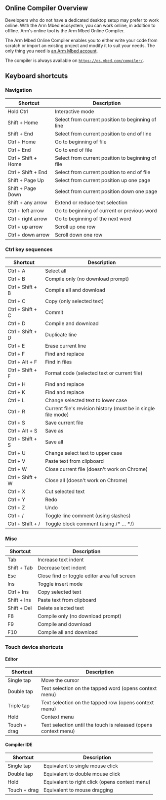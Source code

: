 <h2 id="arm-mbed-online-compiler">Online Compiler Overview</h2>

Developers who do not have a dedicated desktop setup may prefer to work online. With the Arm Mbed ecosystem, you can work online, in addition to offline. Arm's online tool is the Arm Mbed Online Compiler.

The Arm Mbed Online Compiler enables you to either write your code from scratch or import an existing project and modify it to suit your needs. The only thing you need is [an Arm Mbed account](https://os.mbed.com/account/signup/).

The compiler is always available on [`https://os.mbed.com/compiler/`](https://os.mbed.com/compiler/).

## Keyboard shortcuts

### Navigation

| Shortcut   | Description                                       |
|------------|---------------------------------------------------|
| Hold Ctrl  | Interactive mode                                  |
| Shift + Home | Select from current position to beginning of line |
| Shift + End  | Select from current position to end of line       |
| Ctrl + Home  | Go to beginning of file                           |
| Ctrl + End   | Go to end of file                                 |
| Ctrl + Shift + Home | Select from current position to beginning of file |
| Ctrl + Shift + End | Select from current position to end of file  |
| Shift + Page Up  | Select from current position up one page |
| Shift + Page Down | Select from current position down one page |
| Shift + any arrow  | Extend or reduce text selection |
| Ctrl + left arrow  | Go to beginning of current or previous word |
| Ctrl + right arrow   | Go to beginning of the next word |
| Ctrl + up arrow | Scroll up one row |
| Ctrl + down arrow | Scroll down one row |                            

### Ctrl key sequences

| Shortcut   | Description                                       |
|------------|---------------------------------------------------|
| Ctrl + A  | Select all                                  |
| Ctrl + B | Compile only (no download prompt) |
| Ctrl + Shift + B | Compile all and download |
| Ctrl + C | Copy (only selected text) |
| Ctrl + Shift + C | Commit |
| Ctrl + D | Compile and download |
| Ctrl + Shift + D | Duplicate line |
| Ctrl + E | Erase current line |
| Ctrl + F | Find and replace |
| Ctrl + Alt + F | Find in files |
| Ctrl + Shift + F | Format code (selected text or current file) |
| Ctrl + H | Find and replace |
| Ctrl + K | Find and replace |
| Ctrl + L | Change selected text to lower case |
| Ctrl + R | Current file's revision history (must be in single file mode) |
| Ctrl + S | Save current file |
| Ctrl + Alt + S | Save as |
| Ctrl + Shift + S | Save all |
| Ctrl + U| Change select text to upper case |
| Ctrl + V | Paste text from clipboard |
| Ctrl + W | Close current file (doesn't work on Chrome) |
| Ctrl + Shift + W | Close all (doesn't work on Chrome) |
| Ctrl + X | Cut selected text |
| Ctrl + Y | Redo |
| Ctrl + Z | Undo |
| Ctrl + / | Toggle line comment (using slashes) |
| Ctrl + Shift + / | Toggle block comment (using /* ... */)|

### Misc

| Shortcut   | Description                                       |
|------------|---------------------------------------------------|
| Tab  | Increase text indent                                  |
| Shift + Tab | Decrease text indent |
| Esc | Close find or toggle editor area full screen |
| Ins | Toggle insert mode |
| Ctrl + Ins | Copy selected text |
| Shift + Ins | Paste text from clipboard |
| Shift + Del | Delete selected text |
| F8| Compile only (no download prompt) |
| F9 | Compile and download |
| F10 | Compile all and download |

### Touch device shortcuts

#### Editor

| Shortcut   | Description                                       |
|------------|---------------------------------------------------|
| Single tap  | Move the cursor                                |
| Double tap | Text selection on the tapped word (opens context menu) |
| Triple tap | Text selection on the tapped row (opens context menu) |
| Hold | Context menu |
| Touch + drag | Text selection until the touch is released (opens context menu) |

#### Compiler IDE

| Shortcut   | Description                                       |
|------------|---------------------------------------------------|
| Single tap  | Equivalent to single mouse click  |
| Double tap |  Equivalent to double mouse click  |
| Hold |  Equivalent to right click (opens context menu) |
| Touch + drag | Equivalent to mouse dragging |
